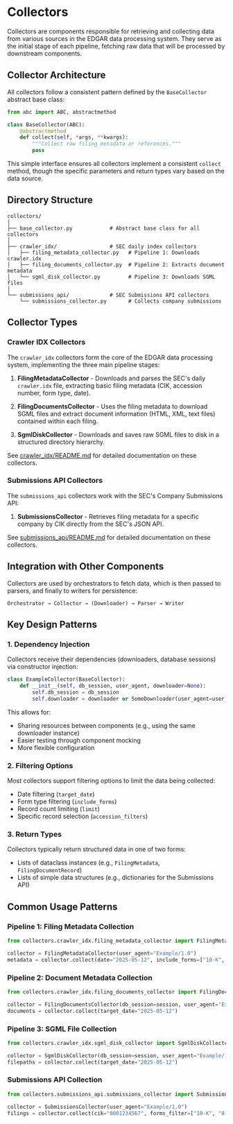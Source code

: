 # Collectors

Collectors are components responsible for retrieving and collecting data from various sources in the EDGAR data processing system. They serve as the initial stage of each pipeline, fetching raw data that will be processed by downstream components.

## Collector Architecture

All collectors follow a consistent pattern defined by the `BaseCollector` abstract base class:

```python
from abc import ABC, abstractmethod

class BaseCollector(ABC):
    @abstractmethod
    def collect(self, *args, **kwargs):
        """Collect raw filing metadata or references."""
        pass
```

This simple interface ensures all collectors implement a consistent `collect` method, though the specific parameters and return types vary based on the data source.

## Directory Structure

```
collectors/
│
├── base_collector.py            # Abstract base class for all collectors
│
├── crawler_idx/                 # SEC daily index collectors
│   ├── filing_metadata_collector.py   # Pipeline 1: Downloads crawler.idx
│   ├── filing_documents_collector.py  # Pipeline 2: Extracts document metadata
│   └── sgml_disk_collector.py         # Pipeline 3: Downloads SGML files
│
└── submissions_api/             # SEC Submissions API collectors
    └── submissions_collector.py       # Collects company submissions
```

## Collector Types

### Crawler IDX Collectors

The `crawler_idx` collectors form the core of the EDGAR data processing system, implementing the three main pipeline stages:

1. **FilingMetadataCollector** - Downloads and parses the SEC's daily `crawler.idx` file, extracting basic filing metadata (CIK, accession number, form type, date).

2. **FilingDocumentsCollector** - Uses the filing metadata to download SGML files and extract document information (HTML, XML, text files) contained within each filing.

3. **SgmlDiskCollector** - Downloads and saves raw SGML files to disk in a structured directory hierarchy.

See [crawler_idx/README.md](crawler_idx/README.md) for detailed documentation on these collectors.

### Submissions API Collectors

The `submissions_api` collectors work with the SEC's Company Submissions API:

1. **SubmissionsCollector** - Retrieves filing metadata for a specific company by CIK directly from the SEC's JSON API.

See [submissions_api/README.md](submissions_api/README.md) for detailed documentation on these collectors.

## Integration with Other Components

Collectors are used by orchestrators to fetch data, which is then passed to parsers, and finally to writers for persistence:

```
Orchestrator → Collector → (Downloader) → Parser → Writer
```

## Key Design Patterns

### 1. Dependency Injection

Collectors receive their dependencies (downloaders, database sessions) via constructor injection:

```python
class ExampleCollector(BaseCollector):
    def __init__(self, db_session, user_agent, downloader=None):
        self.db_session = db_session
        self.downloader = downloader or SomeDownloader(user_agent=user_agent)
```

This allows for:
- Sharing resources between components (e.g., using the same downloader instance)
- Easier testing through component mocking
- More flexible configuration

### 2. Filtering Options

Most collectors support filtering options to limit the data being collected:

- Date filtering (`target_date`)
- Form type filtering (`include_forms`)
- Record count limiting (`limit`)
- Specific record selection (`accession_filters`)

### 3. Return Types

Collectors typically return structured data in one of two forms:

- Lists of dataclass instances (e.g., `FilingMetadata`, `FilingDocumentRecord`)
- Lists of simple data structures (e.g., dictionaries for the Submissions API)

## Common Usage Patterns

### Pipeline 1: Filing Metadata Collection

```python
from collectors.crawler_idx.filing_metadata_collector import FilingMetadataCollector

collector = FilingMetadataCollector(user_agent="Example/1.0")
metadata = collector.collect(date="2025-05-12", include_forms=["10-K", "8-K"])
```

### Pipeline 2: Document Metadata Collection

```python
from collectors.crawler_idx.filing_documents_collector import FilingDocumentsCollector

collector = FilingDocumentsCollector(db_session=session, user_agent="Example/1.0")
documents = collector.collect(target_date="2025-05-12")
```

### Pipeline 3: SGML File Collection

```python
from collectors.crawler_idx.sgml_disk_collector import SgmlDiskCollector

collector = SgmlDiskCollector(db_session=session, user_agent="Example/1.0")
filepaths = collector.collect(target_date="2025-05-12")
```

### Submissions API Collection

```python
from collectors.submissions_api.submissions_collector import SubmissionsCollector

collector = SubmissionsCollector(user_agent="Example/1.0")
filings = collector.collect(cik="0001234567", forms_filter=["10-K", "8-K"])
```